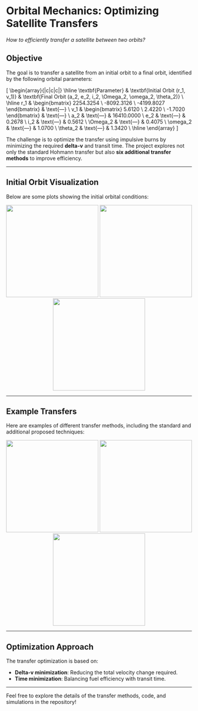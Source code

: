 # Orbital Mechanics: Optimizing Satellite Transfers

_How to efficiently transfer a satellite between two orbits?_

## Objective
The goal is to transfer a satellite from an initial orbit to a final orbit, identified by the following orbital parameters:

\[
\begin{array}{|c|c|c|}
\hline
\textbf{Parameter} & \textbf{Initial Orbit (r_1, v_1)} & \textbf{Final Orbit (a_2, e_2, i_2, \Omega_2, \omega_2, \theta_2)} \\
\hline
r_1 & \begin{bmatrix} 2254.3254 \\ -8092.3126 \\ -4199.8027 \end{bmatrix} & \text{—} \\
v_1 & \begin{bmatrix} 5.6120 \\ 2.4220 \\ -1.7020 \end{bmatrix} & \text{—} \\
a_2 & \text{—} & 16410.0000 \\
e_2 & \text{—} & 0.2678 \\
i_2 & \text{—} & 0.5612 \\
\Omega_2 & \text{—} & 0.4075 \\
\omega_2 & \text{—} & 1.0700 \\
\theta_2 & \text{—} & 1.3420 \\
\hline
\end{array}
\]

The challenge is to optimize the transfer using impulsive burns by minimizing the required **delta-v** and transit time. The project explores not only the standard Hohmann transfer but also **six additional transfer methods** to improve efficiency.

---

## Initial Orbit Visualization
Below are some plots showing the initial orbital conditions:

<div align="center">
  <img src="path_to_image1" width="250"/>
  <img src="path_to_image2" width="250"/>
  <img src="path_to_image3" width="250"/>
</div>

---

## Example Transfers
Here are examples of different transfer methods, including the standard and additional proposed techniques:

<div align="center">
  <img src="path_to_image4" width="250"/>
  <img src="path_to_image5" width="250"/>
  <img src="path_to_image6" width="250"/>
</div>

---

## Optimization Approach
The transfer optimization is based on:
- **Delta-v minimization**: Reducing the total velocity change required.
- **Time minimization**: Balancing fuel efficiency with transit time.

---

Feel free to explore the details of the transfer methods, code, and simulations in the repository!
